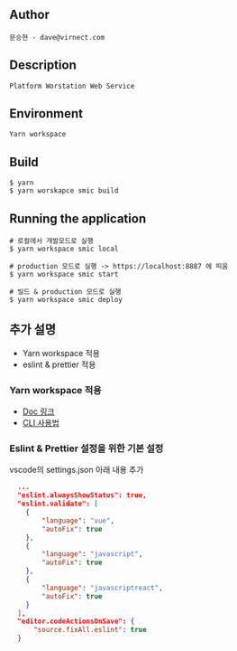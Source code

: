 ## Author

```
문승현 - dave@virnect.com
```

## Description

```
Platform Worstation Web Service
```

## Environment

```
Yarn workspace
```

## Build

```
$ yarn
$ yarn worskapce smic build
```

## Running the application

```
# 로컬에서 개발모드로 실행
$ yarn workspace smic local

# production 모드로 실행 -> https://localhost:8887 에 띄움
$ yarn workspace smic start

# 빌드 & production 모드로 실행 
$ yarn workspace smic deploy

```

## 추가 설명

- Yarn workspace 적용
- eslint & prettier 적용

### Yarn workspace 적용

- [Doc 링크](https://yarnpkg.com/en/docs)
- [CLI 사용법](https://yarnpkg.com/en/docs/cli/workspace)

### Eslint & Prettier 설정을 위한 기본 설정

vscode의 settings.json 아래 내용 추가

```json
  ...
  "eslint.alwaysShowStatus": true,
  "eslint.validate": [
    {
        "language": "vue",
        "autoFix": true
    },
    {
        "language": "javascript",
        "autoFix": true
    },
    {
        "language": "javascriptreact",
        "autoFix": true
    }
  ],
  "editor.codeActionsOnSave": {
      "source.fixAll.eslint": true
  }
```